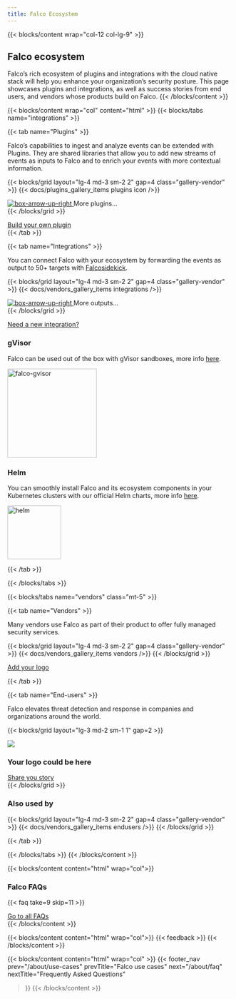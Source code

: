 ```yaml
---
title: Falco Ecosystem
---
```


{{< blocks/content wrap="col-12 col-lg-9" >}}
  ## Falco ecosystem
  
  Falco’s rich ecosystem of plugins and integrations with the cloud native stack will help you enhance your organization’s security posture. This page showcases plugins and integrations, as well as success stories from end users, and vendors whose products build on Falco.
{{< /blocks/content >}}

{{< blocks/content wrap="col" content="html" >}}
  {{< blocks/tabs name="integrations" >}}
  
  {{< tab name="Plugins" >}}
  <p class="mt-4 mb-5">Falco’s capabilities to ingest and analyze events can be extended with Plugins. They are shared libraries that allow you to add new streams of events as inputs to Falco and to enrich your events with more contextual information.</p>

  {{< blocks/grid layout="lg-4 md-3 sm-2 2" gap=4 class="gallery-vendor" >}}
  {{< docs/plugins_gallery_items plugins icon />}}
    <div class="d-flex flex-column align-items-center">
      <a class="icon-button shadow" href="https://github.com/falcosecurity/plugins#registered-plugins" aria-label="go to plugins#registered-plugins" >
        <img src="/img/icons/box-arrow-up-right.svg" alt="box-arrow-up-right" />
      </a>
      <span class="font-weight-bold mt-2">More plugins...</span>
    </div>
  {{< /blocks/grid >}}
  
  <div class="col-12 col-sm-8 col-md-6 col-lg-4 offset-sm-2 offset-md-3 offset-lg-4 mt-5 mb-3 mb-md-0">
    <a class="btn btn-lg btn-primary btn-block" href="https://github.com/falcosecurity/plugin-sdk-go" role="button">Build your own plugin</a>
  </div>
  {{< /tab >}}

  {{< tab name="Integrations" >}}
  <p class="mt-4 mb-5">You can connect Falco with your ecosystem by forwarding the events as output to 50+ targets with <a href="/docs/alerts/forwarding/">Falcosidekick</a>.</p>
  
  {{< blocks/grid layout="lg-4 md-3 sm-2 2" gap=4 class="gallery-vendor" >}}
  {{< docs/vendors_gallery_items integrations />}}
    <div class="d-flex flex-column align-items-center">
      <a class="icon-button shadow" href="https://github.com/falcosecurity/falcosidekick#outputs">
        <img src="/img/icons/box-arrow-up-right.svg" alt="box-arrow-up-right"/>
      </a>
      <span class="font-weight-bold mt-2">More outputs...</span>
    </div>
  {{< /blocks/grid >}}

  <div class="col-12 col-sm-8 col-md-6 col-lg-4 offset-sm-2 offset-md-3 offset-lg-4 mt-5 mb-3 mb-md-0">
    <a class="btn btn-lg btn-primary btn-block" href="https://github.com/falcosecurity/falcosidekick/issues/new?assignees=&labels=kind%2Ffeature&template=feature_request.md&title=" role="button">Need a new integration?</a>
  </div>

  <div class="d-flex flex-column flex-md-row justify-content-between align-items-center mt-md-5 mt-3">
  <div class="mr-md-4 mr-lg-5">
    <h3>gVisor</h3>
    <p>Falco can be used out of the box with gVisor sandboxes, more info 
    <a href="https://falco.org/blog/intro-gvisor-falco/">here</a>.</p>
  </div>
    <img src="/img/falco-gvisor.png" alt="falco-gvisor" loading="lazy" width="200"/>
  </div>

  <div class="d-flex flex-column flex-md-row justify-content-between align-items-center mt-md-5 mt-3">
  <div class="mr-md-4 mr-lg-5">
    <h3>Helm</h3>
    <p>You can smoothly install Falco and its ecosystem components in your Kubernetes clusters with our official Helm charts, more info 
    <a href="https://github.com/falcosecurity/charts">here</a>.</p>
  </div>
    <img src="/img/helm.png" alt="helm" loading="lazy" width="120"/>
  </div>

  {{< /tab >}}

  {{< /blocks/tabs >}}


  {{< blocks/tabs name="vendors" class="mt-5" >}}
  
  {{< tab name="Vendors" >}}
  <p class="mt-4 mb-5">Many vendors use Falco as part of their product to offer fully managed security services.</p>

  {{< blocks/grid layout="lg-4 md-3 sm-2 2" gap=4 class="gallery-vendor" >}}
    {{< docs/vendors_gallery_items vendors />}}
  {{< /blocks/grid >}}

  <div class="col-12 col-sm-8 col-md-6 col-lg-4 offset-sm-2 offset-md-3 offset-lg-4 mt-5 mb-3 mb-md-0">
    <a class="btn btn-lg btn-primary btn-block" href="https://github.com/falcosecurity/falco-website/blob/master/ADD_ECOSYSTEM_LOGO.md" role="button">Add your logo</a>
  </div>

  {{< /tab >}}

  {{< tab name="End-users" >}}
  <p class="mt-4 mb-5">Falco elevates threat detection and response in companies and organizations around the world.</p>

  {{< blocks/grid layout="lg-3 md-2 sm-1 1" gap=2 >}}
    <div class="card testimonial-card bg-transparent">
      <div class="card-body d-flex flex-column align-items-start py-5">
        <div class="testimonial-card__icon bg-info rounded-circle d-flex justify-content-center align-items-center p-3">
          <img class="bg-info" src="/img/icons/question-lg.svg"></img>
        </div>
        <h3 class="flex-grow-1 mt-4 font-weight-normal">Your logo could be here</h3>
        <a class="btn btn-primary btn-lg" role="button" href="https://docs.google.com/forms/d/e/1FAIpQLSeUeha4P3VxqBd-AvNuEybNdc2DzQQyAInyceAqgqoXLy8Ptw/viewform?usp=sf_link" target="_blank">Share you story</a>
      </div>
    </div>
  {{< /blocks/grid >}}

  <h3 class="mt-5">Also used by</h3>

  {{< blocks/grid layout="lg-4 md-3 sm-2 2" gap=4 class="gallery-vendor" >}}
    {{< docs/vendors_gallery_items endusers />}}
  {{< /blocks/grid >}}
  
  {{< /tab >}}

  {{< /blocks/tabs >}}
{{< /blocks/content >}}

{{< blocks/content content="html" wrap="col">}}
  <h3 class="mb-3">Falco FAQs</h3>
  
  {{< faq take=9 skip=11 >}}

  <div class="text-center mt-5">
    <a href="/about/faq/" class="text-center btn btn-primary btn-lg">Go to all FAQs</a>
  </div>
{{< /blocks/content >}}

{{< blocks/content content="html" wrap="col">}}
{{< feedback >}}
{{< /blocks/content >}}

{{< blocks/content content="html" wrap="col" >}}
{{< footer_nav 
  prev="/about/use-cases"
  prevTitle="Falco use cases"
  next="/about/faq" 
  nextTitle="Frequently Asked Questions" 
>}}
{{< /blocks/content >}}
